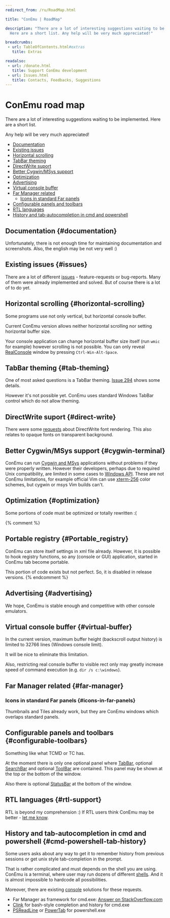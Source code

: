 ```yaml
---
redirect_from: /ru/RoadMap.html

title: "ConEmu | RoadMap"

description: "There are a lot of interesting suggestions waiting to be implemented.
  Here are a short list. Any help will be very much appreciated!"

breadcrumbs:
 - url: TableOfContents.html#extras
   title: Extras

readalso:
 - url: /donate.html
   title: Support ConEmu development
 - url: Issues.html
   title: Contacts, Feedbacks, Suggestions
---
```


# ConEmu road map

There are a lot of interesting suggestions waiting to be implemented.
Here are a short list.

Any help will be very much appreciated!

* [Documentation](#documentation)
* [Existing issues](#issues)
* [Horizontal scrolling](#horizontal-scrolling)
* [TabBar theming](#tab-theming)
* [DirectWrite suport](#direct-write)
* [Better Cygwin/MSys support](#cygwin-terminal)
* [Optimization](#optimization)
* [Advertising](#advertising)
* [Virtual console buffer](#virtual-buffer)
* [Far Manager related](#far-manager)
  * [Icons in standard Far panels](#icons-in-far-panels)
* [Configurable panels and toolbars](#configurable-toolbars)
* [RTL languages](#rtl-support)
* [History and tab-autocompletion in cmd and powershell](#cmd-powershell-tab-history)


## Documentation  {#documentation}

Unfortunately, there is not enough time for maintaining documentation and screenshots. Also, the english may be not very well :)


## Existing issues  {#issues}

There are a lot of different [issues](Issues.html) - feature-requests or bug-reports.
Many of them were already implemented and solved.
But of course there is a lot of to do yet.


## Horizontal scrolling  {#horizontal-scrolling}

Some programs use not only vertical, but horizontal console buffer.

Current ConEmu version allows neither horizontal scrolling nor setting horizontal buffer size.

Your console application can change horizontal buffer size itself (run `wmic` for example) however scrolling is not possible. You can only reveal [RealConsole](RealConsole.html) window by pressing `Ctrl-Win-Alt-Space`.


## TabBar theming  {#tab-theming}

One of most asked questions is a TabBar theming.
[Issue 294](http://github.com/Maximus5/conemu-old-issues/issues/294) shows some details.

However it's not possible yet. ConEmu uses standard Windows TabBar control which do not allow theming.


## DirectWrite suport  {#direct-write}

There were some
[requests](https://github.com/Maximus5/ConEmu/issues/74)
about DirectWrite font rendering. This also relates to opaque fonts on transparent background.


## Better Cygwin/MSys support  {#cygwin-terminal}

ConEmu can run [Cygwin and MSys](CygwinMsys.html) applications without problems
if they were properly written. However their developers, perhaps due to required
Unix compatibility, are limited in some cases to [Windows API](WinApi.html).
These are not ConEmu limitations, for example official Vim can use
[xterm-256](VimXterm.html) color schemes, but cygwin or msys Vim builds can't.


## Optimization  {#optimization}

Some portions of code must be optimized or totally rewritten :(


{% comment %}
## Portable registry  {#Portable_registry}

ConEmu can store itself settings in xml file already. However, it is possible to hook registry functions, so any (console or GUI) application, started in ConEmu tab become portable.

This portion of code exists but not perfect. So, it is disabled in release versions.
{% endcomment %}


## Advertising  {#advertising}

We hope, ConEmu is stable enough and competitive with other console emulators.


## Virtual console buffer  {#virtual-buffer}

In the current version, maximum buffer height (backscroll output history) is limited to 32766 lines (Windows console limit).

It will be nice to eliminate this limitation.

Also, restricting real console buffer to visible rect only may greatly increase speed of command execution (e.g. `dir /s c:\windows`).


## Far Manager related  {#far-manager}

### Icons in standard Far panels   {#icons-in-far-panels}

Thumbnails and Tiles already work, but they are ConEmu windows which overlaps standard panels.


## Configurable panels and toolbars  {#configurable-toolbars}

Something like what TCMD or TC has.

At the moment there is only one optional panel where
[TabBar](TabBar.html), optional [SearchBar](SearchBar.html) and optional [ToolBar](ToolBar.html)
are contained. This panel may be shown at the top or the bottom of the window.

Also there is optional [StatusBar](StatusBar.html) at the bottom of the window.


## RTL languages  {#rtl-support}

RTL is beyond my comprehension :) If RTL users think ConEmu may be better - [let me know](Issues.html).


## History and tab-autocompletion in cmd and powershell  {#cmd-powershell-tab-history}

Some users asks about any way to get it to remember history from previous sessions
or get unix style tab-completion in the prompt.

That is rather complicated and must depends on the shell you are using.
ConEmu is a terminal, where user may run dozens of different [shells](TerminalVsShell.html).
And it is almost impossible to hardcode all possibilities.

Moreover, there are existing [console](ConsoleApplication.html) solutions for these requests.

* Far Manager as framework for cmd.exe: <a href="http://stackoverflow.com/a/10921470/1405560" rel="nofollow">Answer on StackOverflow.com</a>
* [Clink](ConEmuClink.html) for bash-style completion and history for cmd.exe
* [PSReadLine](http://github.com/lzybkr/PSReadLine) or [PowerTab](http://powertab.codeplex.com/) for powershell.exe
